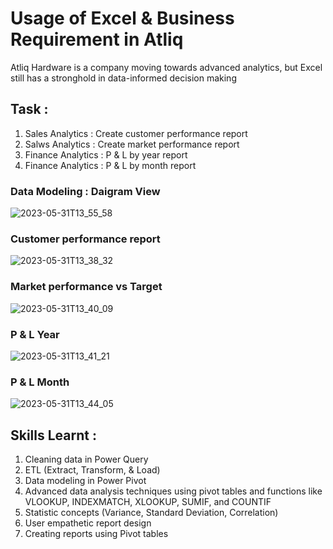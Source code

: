 # Usage of Excel & Business Requirement in Atliq

Atliq Hardware is a company moving towards advanced analytics, but Excel still has a stronghold in data-informed decision making

## Task : 

  1. Sales Analytics : Create customer performance report 
  2. Salws Analytics : Create market performance report 
  3. Finance Analytics : P & L by year report 
  4. Finance Analytics : P & L by month report 


### Data Modeling : Daigram View 

![2023-05-31T13_55_58](https://github.com/Siddarameshwaruh/Excel_Project-Sales_Analytics/assets/127327782/2bb0ffe8-68f5-47de-9ed4-64e5e37b7180)


### Customer performance report 

![2023-05-31T13_38_32](https://github.com/Siddarameshwaruh/Excel_Project-Sales_Analytics/assets/127327782/7bd51f04-0f14-430e-a49e-6f96386cfbe0)


### Market performance vs Target

![2023-05-31T13_40_09](https://github.com/Siddarameshwaruh/Excel_Project-Sales_Analytics/assets/127327782/67267fff-1efa-40e0-840f-5cbece743f8b)


### P & L Year

![2023-05-31T13_41_21](https://github.com/Siddarameshwaruh/Excel_Project-Sales_Analytics/assets/127327782/82ec424c-0cff-4c88-aef9-159de59518fe)


### P & L Month 

![2023-05-31T13_44_05](https://github.com/Siddarameshwaruh/Excel_Project-Sales_Analytics/assets/127327782/7a2c05da-5bbb-4c29-9a8c-5fe22fb55a68)


## Skills Learnt : 
    
  1. Cleaning data in Power Query
  2. ETL (Extract, Transform, & Load)
  3. Data modeling in Power Pivot
  4. Advanced data analysis techniques using pivot tables and functions like VLOOKUP, INDEXMATCH, XLOOKUP, SUMIF, and COUNTIF
  5. Statistic concepts (Variance, Standard Deviation, Correlation)
  6. User empathetic report design
  7. Creating reports using Pivot tables
